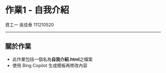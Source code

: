 # 作業1 - 自我介紹
資工一 吳佳泰 111210520

---

## 關於作業

* 此作業包括一個名為**自我介紹.html**之檔案
* 使用 Bing Copilot 生成模板再修改內容
